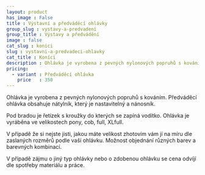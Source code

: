 ```yaml
---
layout: product
has_image : False
title : Výstavní a předváděcí ohlávky
group_slug : vystavy-a-predvadeni
group_title : Výstavy a předvádění
image : false
cat_slug : konici
slug : vystavni-a-predvadeci-ohlavky
cat_title : Koníci
description : Ohlávka je vyrobena z pevných nylonových popruhů s kováním.Předváděcí ohlávka obsahuje nátylník, který je nastavitelný a nánosník.
pricing:
  - variant : Předváděcí ohlávka
    price   : 350
---
```


Ohlávka je vyrobena z pevných nylonových popruhů s kováním.
Předváděcí ohlávka obsahuje nátylník, který je nastavitelný a nánosník.

Pod bradou je řetízek s kroužky do kterých se zapíná vodítko.
Ohlávka je vyráběna ve velikostech pony, cob, full, XLfull. 

V případě že si nejste jisti, jakou máte velikost zhotovím vám jí na míru dle zaslaných rozměrů podle vaší ohlávku. 
Možnost objednání různých barev a barevných kombinací.

V případě zájmu o jiný typ ohlávky nebo o zdobenou ohlávku se cena odvíjí dle spotřeby materiálu a práce.

